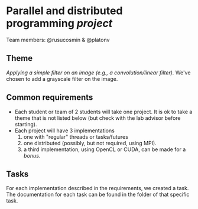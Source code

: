 
# Parallel and distributed programming *project*
Team members: @rusucosmin & @platonv


## Theme
*Applying a simple filter on an image (e.g., a convolution/linear filter).*
We've chosen to add a grayscale filter on the image.


## Common requirements
* Each student or team of 2 students will take one project. It is ok to take a theme that is not
listed below (but check with the lab advisor before starting).
* Each project will have 3 implementations
    1. one with "regular" threads or tasks/futures
    2. one distributed (possibly, but not required, using MPI).
    3. a third implementation, using OpenCL or CUDA, can be made for a *bonus*.

## Tasks
For each implementation described in the requirements, we created a task.
The documentation for each task can be found in the folder of that specific task.


